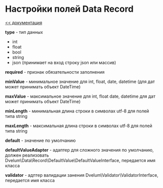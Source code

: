 Настройки полей Data Record
===
[<< документация](readme.md)

**type** - тип данных
* int
* float
* bool
* string
* json (принимает на вход строку json или массив)

**required** - признак обязательности заполнения

**minValue** - минимальное значение для int, float, date, datetime (для дат может принимать объект DateTime)

**maxValue** - максимальное значение для int, float date, datetime для дат может принимать объект DateTime)

**minLength** - минимальная длина строки в символах utf-8  для полей типа string

**maxLength** - максимальная длина строки в символах utf-8  для полей типа string

**default** - значение по умолчанию

**defaultValueAdapter** - адаптер для сложного значения по умолчанию, должен реализовать Dvelum\Data\Record\DefaultValue\DefaultValueInterface, передается имя класса

**validator** - адптер валидации занения Dvelum\Validator\ValidatorInterface, передается имя класса